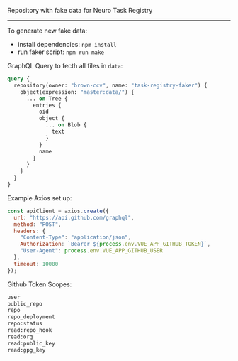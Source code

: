 Repository with fake data for Neuro Task Registry

---

To generate new fake data:

- install dependencies: `npm install`
- run faker script: `npm run make`

GraphQL Query to fecth all files in `data`:

```graphql
query {
  repository(owner: "brown-ccv", name: "task-registry-faker") {
    object(expression: "master:data/") {
      ... on Tree {
        entries {
          oid
          object {
            ... on Blob {
              text
            }
          }
          name
        }
      }
    }
  }
}
```

Example Axios set up:

```js
const apiClient = axios.create({
  url: "https://api.github.com/graphql",
  method: "POST",
  headers: {
    "Content-Type": "application/json",
    Authorization: `Bearer ${process.env.VUE_APP_GITHUB_TOKEN}`,
    "User-Agent": process.env.VUE_APP_GITHUB_USER
  },
  timeout: 10000
});
```

Github Token Scopes:

```bash
user
public_repo
repo
repo_deployment
repo:status
read:repo_hook
read:org
read:public_key
read:gpg_key
```